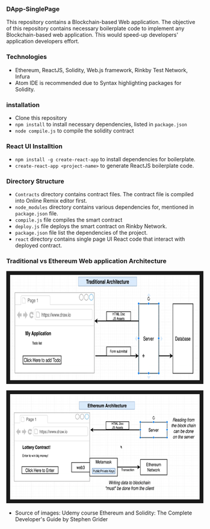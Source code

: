 ### DApp-SinglePage ###
This repository contains a Blockchain-based Web application. The objective of this repository contains necessary boilerplate code to implement any  Blockchain-based web application. This would speed-up  developers' application developers effort.

### Technologies ###

- Ethereum, ReactJS, Solidity, Web.js framework, Rinkby Test Network, Infura
- Atom IDE is recommended due to Syntax highlighting packages for Solidity.


### installation ###

- Clone this repository
- `npm install` to install necessary dependencies, listed in `package.json`
- `node compile.js` to compile the solidity contract

### React UI Installtion ###
- `npm install -g create-react-app` to install dependencies for boilerplate.
-  `create-react-app <project-name>` to generate ReactJS boilerplate code.


### Directory Structure ###

- `Contracts` directory contains contract files. The contract file is compiled into Online Remix editor first.
- `node_modules` directory contains various dependencies for, mentioned in `package.json` file.
- `compile.js` file compiles the smart contract
- `deploy.js` file deploys the smart contract on Rinkby Network.
-  `package.json` file list the dependencies of the project.
- `react` directory contains single page UI React code that interact with deployed contract.


### Traditional vs Ethereum Web application Architecture ###

<p align="center">
<a href=""target="_blank">
<img src="https://github.com/pankeshpatel/DApp-SinglePage/blob/master/resources/Traditional-Web-Architecture.PNG" alt="Traditional Web Application Architecture" width="600" height="280" border="10" />
</a>
</p>

<p align="center">
<a href=""target="_blank">
<img src="https://github.com/pankeshpatel/DApp-SinglePage/blob/master/resources/ethereum-architecture.PNG" alt="Ethereum-based Web Application Architecture" width="600" height="280" border="10" />
</a>
</p>

- Source of images:
  Udemy course Ethereum and Solidity: The Complete Developer's Guide by Stephen Grider
